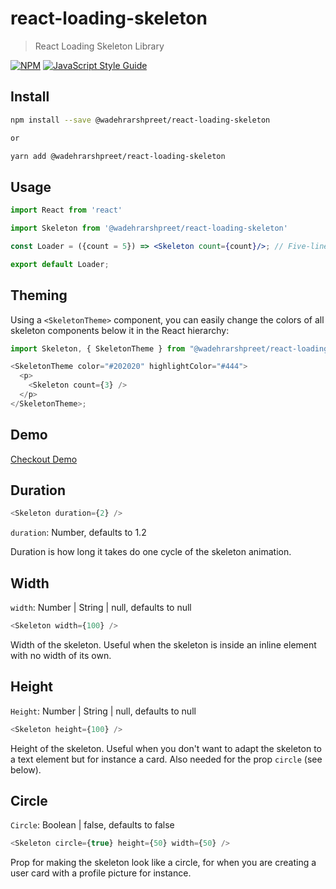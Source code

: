 # react-loading-skeleton

> React Loading Skeleton Library

[![NPM](https://img.shields.io/npm/v/@wadehrarshpreet/react-loading-skeleton.svg)](https://www.npmjs.com/package/@wadehrarshpreet/react-loading-skeleton) [![JavaScript Style Guide](https://img.shields.io/badge/code_style-standard-brightgreen.svg)](https://standardjs.com)

## Install

```bash
npm install --save @wadehrarshpreet/react-loading-skeleton

or

yarn add @wadehrarshpreet/react-loading-skeleton
```



## Usage

```jsx
import React from 'react'

import Skeleton from '@wadehrarshpreet/react-loading-skeleton'

const Loader = ({count = 5}) => <Skeleton count={count}/>; // Five-line loading skeleton;

export default Loader;
```

## Theming

Using a `<SkeletonTheme>` component, you can easily change the colors of all
skeleton components below it in the React hierarchy:

```javascript
import Skeleton, { SkeletonTheme } from "@wadehrarshpreet/react-loading-skeleton";

<SkeletonTheme color="#202020" highlightColor="#444">
  <p>
    <Skeleton count={3} />
  </p>
</SkeletonTheme>;
```


## Demo
[Checkout Demo](https://wadehrarshpreet.github.io/react-loading-skeleton/)


## Duration

```javascript
<Skeleton duration={2} />
```

`duration`: Number, defaults to 1.2

Duration is how long it takes do one cycle of the skeleton animation.

## Width

`width`: Number | String | null, defaults to null

```javascript
<Skeleton width={100} />
```

Width of the skeleton. Useful when the skeleton is inside an inline element with
no width of its own.

## Height

`Height`: Number | String | null, defaults to null

```javascript
<Skeleton height={100} />
```

Height of the skeleton. Useful when you don't want to adapt the skeleton to a text element but for instance
a card. Also needed for the prop `circle` (see below).

## Circle

`Circle`: Boolean | false, defaults to false

```javascript
<Skeleton circle={true} height={50} width={50} />
```

Prop for making the skeleton look like a circle, for when you are creating a user card with a profile picture for instance.

